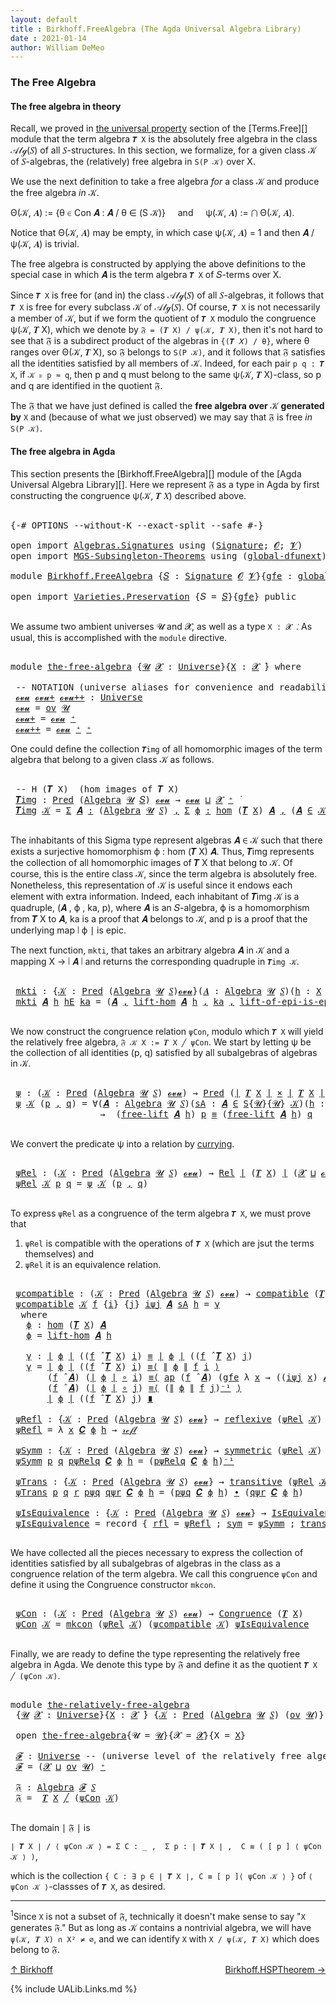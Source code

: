 ```yaml
---
layout: default
title : Birkhoff.FreeAlgebra (The Agda Universal Algebra Library)
date : 2021-01-14
author: William DeMeo
---
```


### <a id="the-free-algebra">The Free Algebra</a>

#### <a id="the-free-algebra-in-theory">The free algebra in theory</a>

Recall, we proved in [the universal property](Terms.Free.html#the-universal-property) section of the [Terms.Free][] module that the term algebra `𝑻 X` is the absolutely free algebra in the class 𝒜𝓁ℊ(𝑆) of all 𝑆-structures. In this section, we formalize, for a given class 𝒦 of 𝑆-algebras, the (relatively) free algebra in `S(P 𝒦)` over X.

We use the next definition to take a free algebra *for* a class 𝒦 and produce the free algebra *in* 𝒦.

Θ(𝒦, 𝑨) := {θ ∈ Con 𝑨 : 𝑨 / θ ∈ (S 𝒦)} &nbsp; &nbsp; and &nbsp; &nbsp; ψ(𝒦, 𝑨) := ⋂ Θ(𝒦, 𝑨).

Notice that Θ(𝒦, 𝑨) may be empty, in which case ψ(𝒦, 𝑨) = 1 and then 𝑨 / ψ(𝒦, 𝑨) is trivial.

The free algebra is constructed by applying the above definitions to the special case in which 𝑨 is the term algebra `𝑻 X` of 𝑆-terms over X.

Since `𝑻 X` is free for (and in) the class 𝒜𝓁ℊ(𝑆) of all 𝑆-algebras, it follows that `𝑻 X` is free for every subclass 𝒦 of 𝒜𝓁ℊ(𝑆). Of course, `𝑻 X` is not necessarily a member of 𝒦, but if we form the quotient of `𝑻 X` modulo the congruence ψ(𝒦, 𝑻 X), which we denote by `𝔉 = (𝑻 X) / ψ(𝒦, 𝑻 X)`, then it's not hard to see that 𝔉 is a subdirect product of the algebras in `{(𝑻 𝑋) / θ}`, where θ ranges over Θ(𝒦, 𝑻 X), so 𝔉 belongs to `S(P 𝒦)`, and it follows that 𝔉 satisfies all the identities satisfied by all members of 𝒦.  Indeed, for each pair `p q : 𝑻 X`, if `𝒦 ⊧ p ≈ q`, then p and q must belong to the same ψ(𝒦, 𝑻 X)-class, so p and q are identified in the quotient 𝔉.

The 𝔉 that we have just defined is called the **free algebra over** 𝒦 **generated by** `X` and (because of what we just observed) we may say that 𝔉 is free *in* `S(P 𝒦)`.


#### <a id="the-free-algebra-in-agda">The free algebra in Agda</a>

This section presents the [Birkhoff.FreeAlgebra][] module of the [Agda Universal Algebra Library][].  Here we represent 𝔉 as a type in Agda by first constructing the congruence ψ(𝒦, 𝑻 𝑋) described above.

<pre class="Agda">

<a id="2167" class="Symbol">{-#</a> <a id="2171" class="Keyword">OPTIONS</a> <a id="2179" class="Pragma">--without-K</a> <a id="2191" class="Pragma">--exact-split</a> <a id="2205" class="Pragma">--safe</a> <a id="2212" class="Symbol">#-}</a>

<a id="2217" class="Keyword">open</a> <a id="2222" class="Keyword">import</a> <a id="2229" href="Algebras.Signatures.html" class="Module">Algebras.Signatures</a> <a id="2249" class="Keyword">using</a> <a id="2255" class="Symbol">(</a><a id="2256" href="Algebras.Signatures.html#1299" class="Function">Signature</a><a id="2265" class="Symbol">;</a> <a id="2267" href="universes.html#613" class="Generalizable">𝓞</a><a id="2268" class="Symbol">;</a> <a id="2270" href="universes.html#617" class="Generalizable">𝓥</a><a id="2271" class="Symbol">)</a>
<a id="2273" class="Keyword">open</a> <a id="2278" class="Keyword">import</a> <a id="2285" href="MGS-Subsingleton-Theorems.html" class="Module">MGS-Subsingleton-Theorems</a> <a id="2311" class="Keyword">using</a> <a id="2317" class="Symbol">(</a><a id="2318" href="MGS-Subsingleton-Theorems.html#3468" class="Function">global-dfunext</a><a id="2332" class="Symbol">)</a>

<a id="2335" class="Keyword">module</a> <a id="2342" href="Birkhoff.FreeAlgebra.html" class="Module">Birkhoff.FreeAlgebra</a> <a id="2363" class="Symbol">{</a><a id="2364" href="Birkhoff.FreeAlgebra.html#2364" class="Bound">𝑆</a> <a id="2366" class="Symbol">:</a> <a id="2368" href="Algebras.Signatures.html#1299" class="Function">Signature</a> <a id="2378" href="universes.html#613" class="Generalizable">𝓞</a> <a id="2380" href="universes.html#617" class="Generalizable">𝓥</a><a id="2381" class="Symbol">}{</a><a id="2383" href="Birkhoff.FreeAlgebra.html#2383" class="Bound">gfe</a> <a id="2387" class="Symbol">:</a> <a id="2389" href="MGS-Subsingleton-Theorems.html#3468" class="Function">global-dfunext</a><a id="2403" class="Symbol">}</a> <a id="2405" class="Keyword">where</a>

<a id="2412" class="Keyword">open</a> <a id="2417" class="Keyword">import</a> <a id="2424" href="Varieties.Preservation.html" class="Module">Varieties.Preservation</a> <a id="2447" class="Symbol">{</a><a id="2448" class="Argument">𝑆</a> <a id="2450" class="Symbol">=</a> <a id="2452" href="Birkhoff.FreeAlgebra.html#2364" class="Bound">𝑆</a><a id="2453" class="Symbol">}{</a><a id="2455" href="Birkhoff.FreeAlgebra.html#2383" class="Bound">gfe</a><a id="2458" class="Symbol">}</a> <a id="2460" class="Keyword">public</a>

</pre>

We assume two ambient universes 𝓤 and 𝓧, as well as a type `X : 𝓧 ̇`. As usual, this is accomplished with the `module` directive.

<pre class="Agda">

<a id="2625" class="Keyword">module</a> <a id="the-free-algebra"></a><a id="2632" href="Birkhoff.FreeAlgebra.html#2632" class="Module">the-free-algebra</a> <a id="2649" class="Symbol">{</a><a id="2650" href="Birkhoff.FreeAlgebra.html#2650" class="Bound">𝓤</a> <a id="2652" href="Birkhoff.FreeAlgebra.html#2652" class="Bound">𝓧</a> <a id="2654" class="Symbol">:</a> <a id="2656" href="universes.html#551" class="Function">Universe</a><a id="2664" class="Symbol">}{</a><a id="2666" href="Birkhoff.FreeAlgebra.html#2666" class="Bound">X</a> <a id="2668" class="Symbol">:</a> <a id="2670" href="Birkhoff.FreeAlgebra.html#2652" class="Bound">𝓧</a> <a id="2672" href="universes.html#758" class="Function Operator">̇</a><a id="2673" class="Symbol">}</a> <a id="2675" class="Keyword">where</a>

 <a id="2683" class="Comment">-- NOTATION (universe aliases for convenience and readability).</a>
 <a id="the-free-algebra.𝓸𝓿𝓾"></a><a id="2748" href="Birkhoff.FreeAlgebra.html#2748" class="Function">𝓸𝓿𝓾</a> <a id="the-free-algebra.𝓸𝓿𝓾+"></a><a id="2752" href="Birkhoff.FreeAlgebra.html#2752" class="Function">𝓸𝓿𝓾+</a> <a id="the-free-algebra.𝓸𝓿𝓾++"></a><a id="2757" href="Birkhoff.FreeAlgebra.html#2757" class="Function">𝓸𝓿𝓾++</a> <a id="2763" class="Symbol">:</a> <a id="2765" href="universes.html#551" class="Function">Universe</a>
 <a id="2775" href="Birkhoff.FreeAlgebra.html#2748" class="Function">𝓸𝓿𝓾</a> <a id="2779" class="Symbol">=</a> <a id="2781" href="Algebras.Products.html#1999" class="Function">ov</a> <a id="2784" href="Birkhoff.FreeAlgebra.html#2650" class="Bound">𝓤</a>
 <a id="2787" href="Birkhoff.FreeAlgebra.html#2752" class="Function">𝓸𝓿𝓾+</a> <a id="2792" class="Symbol">=</a> <a id="2794" href="Birkhoff.FreeAlgebra.html#2748" class="Function">𝓸𝓿𝓾</a> <a id="2798" href="universes.html#527" class="Function Operator">⁺</a>
 <a id="2801" href="Birkhoff.FreeAlgebra.html#2757" class="Function">𝓸𝓿𝓾++</a> <a id="2807" class="Symbol">=</a> <a id="2809" href="Birkhoff.FreeAlgebra.html#2748" class="Function">𝓸𝓿𝓾</a> <a id="2813" href="universes.html#527" class="Function Operator">⁺</a> <a id="2815" href="universes.html#527" class="Function Operator">⁺</a>
</pre>

One could define the collection `𝑻img` of all homomorphic images of the term algebra that belong to a given class 𝒦 as follows.

<pre class="Agda">

 <a id="2973" class="Comment">-- H (𝑻 X)  (hom images of 𝑻 X)</a>
 <a id="the-free-algebra.𝑻img"></a><a id="3006" href="Birkhoff.FreeAlgebra.html#3006" class="Function">𝑻img</a> <a id="3011" class="Symbol">:</a> <a id="3013" href="Relations.Unary.html#1062" class="Function">Pred</a> <a id="3018" class="Symbol">(</a><a id="3019" href="Algebras.Algebras.html#694" class="Function">Algebra</a> <a id="3027" href="Birkhoff.FreeAlgebra.html#2650" class="Bound">𝓤</a> <a id="3029" href="Birkhoff.FreeAlgebra.html#2364" class="Bound">𝑆</a><a id="3030" class="Symbol">)</a> <a id="3032" href="Birkhoff.FreeAlgebra.html#2748" class="Function">𝓸𝓿𝓾</a> <a id="3036" class="Symbol">→</a> <a id="3038" href="Birkhoff.FreeAlgebra.html#2748" class="Function">𝓸𝓿𝓾</a> <a id="3042" href="Agda.Primitive.html#636" class="Function Operator">⊔</a> <a id="3044" href="Birkhoff.FreeAlgebra.html#2652" class="Bound">𝓧</a> <a id="3046" href="universes.html#527" class="Function Operator">⁺</a> <a id="3048" href="universes.html#758" class="Function Operator">̇</a>
 <a id="3051" href="Birkhoff.FreeAlgebra.html#3006" class="Function">𝑻img</a> <a id="3056" href="Birkhoff.FreeAlgebra.html#3056" class="Bound">𝒦</a> <a id="3058" class="Symbol">=</a> <a id="3060" href="MGS-MLTT.html#3074" class="Function">Σ</a> <a id="3062" href="Birkhoff.FreeAlgebra.html#3062" class="Bound">𝑨</a> <a id="3064" href="MGS-MLTT.html#3074" class="Function">꞉</a> <a id="3066" class="Symbol">(</a><a id="3067" href="Algebras.Algebras.html#694" class="Function">Algebra</a> <a id="3075" href="Birkhoff.FreeAlgebra.html#2650" class="Bound">𝓤</a> <a id="3077" href="Birkhoff.FreeAlgebra.html#2364" class="Bound">𝑆</a><a id="3078" class="Symbol">)</a> <a id="3080" href="MGS-MLTT.html#3074" class="Function">,</a> <a id="3082" href="MGS-MLTT.html#3074" class="Function">Σ</a> <a id="3084" href="Birkhoff.FreeAlgebra.html#3084" class="Bound">ϕ</a> <a id="3086" href="MGS-MLTT.html#3074" class="Function">꞉</a> <a id="3088" href="Homomorphisms.Basic.html#2268" class="Function">hom</a> <a id="3092" class="Symbol">(</a><a id="3093" href="Terms.Basic.html#3603" class="Function">𝑻</a> <a id="3095" href="Birkhoff.FreeAlgebra.html#2666" class="Bound">X</a><a id="3096" class="Symbol">)</a> <a id="3098" href="Birkhoff.FreeAlgebra.html#3062" class="Bound">𝑨</a> <a id="3100" href="MGS-MLTT.html#3074" class="Function">,</a> <a id="3102" class="Symbol">(</a><a id="3103" href="Birkhoff.FreeAlgebra.html#3062" class="Bound">𝑨</a> <a id="3105" href="Relations.Unary.html#2061" class="Function Operator">∈</a> <a id="3107" href="Birkhoff.FreeAlgebra.html#3056" class="Bound">𝒦</a><a id="3108" class="Symbol">)</a> <a id="3110" href="MGS-MLTT.html#3515" class="Function Operator">×</a> <a id="3112" href="Prelude.Inverses.html#2322" class="Function">Epic</a> <a id="3117" href="Prelude.Preliminaries.html#12634" class="Function Operator">∣</a> <a id="3119" href="Birkhoff.FreeAlgebra.html#3084" class="Bound">ϕ</a> <a id="3121" href="Prelude.Preliminaries.html#12634" class="Function Operator">∣</a>

</pre>

The inhabitants of this Sigma type represent algebras 𝑨 ∈ 𝒦 such that there exists a surjective homomorphism ϕ : hom (𝑻 X) 𝑨. Thus, 𝑻img represents the collection of all homomorphic images of 𝑻 X that belong to 𝒦.  Of course, this is the entire class 𝒦, since the term algebra is absolutely free. Nonetheless, this representation of 𝒦 is useful since it endows each element with extra information.  Indeed, each inhabitant of 𝑻img 𝒦 is a quadruple, (𝑨 , ϕ , ka, p), where 𝑨 is an 𝑆-algebra, ϕ is a homomorphism from 𝑻 X to 𝑨, ka is a proof that 𝑨 belongs to 𝒦, and p is a proof that the underlying map ∣ ϕ ∣ is epic.

The next function, `mkti`, that takes an arbitrary algebra 𝑨 in 𝒦 and a mapping X → ∣ 𝑨 ∣ and returns the corresponding quadruple in `𝑻img 𝒦`.

<pre class="Agda">

 <a id="the-free-algebra.mkti"></a><a id="3913" href="Birkhoff.FreeAlgebra.html#3913" class="Function">mkti</a> <a id="3918" class="Symbol">:</a> <a id="3920" class="Symbol">{</a><a id="3921" href="Birkhoff.FreeAlgebra.html#3921" class="Bound">𝒦</a> <a id="3923" class="Symbol">:</a> <a id="3925" href="Relations.Unary.html#1062" class="Function">Pred</a> <a id="3930" class="Symbol">(</a><a id="3931" href="Algebras.Algebras.html#694" class="Function">Algebra</a> <a id="3939" href="Birkhoff.FreeAlgebra.html#2650" class="Bound">𝓤</a> <a id="3941" href="Birkhoff.FreeAlgebra.html#2364" class="Bound">𝑆</a><a id="3942" class="Symbol">)</a><a id="3943" href="Birkhoff.FreeAlgebra.html#2748" class="Function">𝓸𝓿𝓾</a><a id="3946" class="Symbol">}(</a><a id="3948" href="Birkhoff.FreeAlgebra.html#3948" class="Bound">𝑨</a> <a id="3950" class="Symbol">:</a> <a id="3952" href="Algebras.Algebras.html#694" class="Function">Algebra</a> <a id="3960" href="Birkhoff.FreeAlgebra.html#2650" class="Bound">𝓤</a> <a id="3962" href="Birkhoff.FreeAlgebra.html#2364" class="Bound">𝑆</a><a id="3963" class="Symbol">)(</a><a id="3965" href="Birkhoff.FreeAlgebra.html#3965" class="Bound">h</a> <a id="3967" class="Symbol">:</a> <a id="3969" href="Birkhoff.FreeAlgebra.html#2666" class="Bound">X</a> <a id="3971" class="Symbol">→</a> <a id="3973" href="Prelude.Preliminaries.html#12634" class="Function Operator">∣</a> <a id="3975" href="Birkhoff.FreeAlgebra.html#3948" class="Bound">𝑨</a> <a id="3977" href="Prelude.Preliminaries.html#12634" class="Function Operator">∣</a><a id="3978" class="Symbol">)</a> <a id="3980" class="Symbol">→</a> <a id="3982" href="Prelude.Inverses.html#2322" class="Function">Epic</a> <a id="3987" href="Birkhoff.FreeAlgebra.html#3965" class="Bound">h</a> <a id="3989" class="Symbol">→</a> <a id="3991" href="Birkhoff.FreeAlgebra.html#3948" class="Bound">𝑨</a> <a id="3993" href="Relations.Unary.html#2061" class="Function Operator">∈</a> <a id="3995" href="Birkhoff.FreeAlgebra.html#3921" class="Bound">𝒦</a> <a id="3997" class="Symbol">→</a> <a id="3999" href="Birkhoff.FreeAlgebra.html#3006" class="Function">𝑻img</a> <a id="4004" href="Birkhoff.FreeAlgebra.html#3921" class="Bound">𝒦</a>
 <a id="4007" href="Birkhoff.FreeAlgebra.html#3913" class="Function">mkti</a> <a id="4012" href="Birkhoff.FreeAlgebra.html#4012" class="Bound">𝑨</a> <a id="4014" href="Birkhoff.FreeAlgebra.html#4014" class="Bound">h</a> <a id="4016" href="Birkhoff.FreeAlgebra.html#4016" class="Bound">hE</a> <a id="4019" href="Birkhoff.FreeAlgebra.html#4019" class="Bound">ka</a> <a id="4022" class="Symbol">=</a> <a id="4024" class="Symbol">(</a><a id="4025" href="Birkhoff.FreeAlgebra.html#4012" class="Bound">𝑨</a> <a id="4027" href="Prelude.Equality.html#493" class="InductiveConstructor Operator">,</a> <a id="4029" href="Terms.Basic.html#4495" class="Function">lift-hom</a> <a id="4038" href="Birkhoff.FreeAlgebra.html#4012" class="Bound">𝑨</a> <a id="4040" href="Birkhoff.FreeAlgebra.html#4014" class="Bound">h</a> <a id="4042" href="Prelude.Equality.html#493" class="InductiveConstructor Operator">,</a> <a id="4044" href="Birkhoff.FreeAlgebra.html#4019" class="Bound">ka</a> <a id="4047" href="Prelude.Equality.html#493" class="InductiveConstructor Operator">,</a> <a id="4049" href="Terms.Basic.html#5688" class="Function">lift-of-epi-is-epi</a> <a id="4068" href="Birkhoff.FreeAlgebra.html#4012" class="Bound">𝑨</a> <a id="4070" href="Birkhoff.FreeAlgebra.html#4014" class="Bound">h</a> <a id="4072" href="Birkhoff.FreeAlgebra.html#4016" class="Bound">hE</a><a id="4074" class="Symbol">)</a>

</pre>

We now construct the congruence relation `ψCon`, modulo which `𝑻 X` will yield the relatively free algebra, `𝔉 𝒦 X := 𝑻 X ╱ ψCon`. We start by letting ψ be the collection of all identities (p, q) satisfied by all subalgebras of algebras in 𝒦.

<pre class="Agda">

 <a id="the-free-algebra.ψ"></a><a id="4348" href="Birkhoff.FreeAlgebra.html#4348" class="Function">ψ</a> <a id="4350" class="Symbol">:</a> <a id="4352" class="Symbol">(</a><a id="4353" href="Birkhoff.FreeAlgebra.html#4353" class="Bound">𝒦</a> <a id="4355" class="Symbol">:</a> <a id="4357" href="Relations.Unary.html#1062" class="Function">Pred</a> <a id="4362" class="Symbol">(</a><a id="4363" href="Algebras.Algebras.html#694" class="Function">Algebra</a> <a id="4371" href="Birkhoff.FreeAlgebra.html#2650" class="Bound">𝓤</a> <a id="4373" href="Birkhoff.FreeAlgebra.html#2364" class="Bound">𝑆</a><a id="4374" class="Symbol">)</a> <a id="4376" href="Birkhoff.FreeAlgebra.html#2748" class="Function">𝓸𝓿𝓾</a><a id="4379" class="Symbol">)</a> <a id="4381" class="Symbol">→</a> <a id="4383" href="Relations.Unary.html#1062" class="Function">Pred</a> <a id="4388" class="Symbol">(</a><a id="4389" href="Prelude.Preliminaries.html#12634" class="Function Operator">∣</a> <a id="4391" href="Terms.Basic.html#3603" class="Function">𝑻</a> <a id="4393" href="Birkhoff.FreeAlgebra.html#2666" class="Bound">X</a> <a id="4395" href="Prelude.Preliminaries.html#12634" class="Function Operator">∣</a> <a id="4397" href="MGS-MLTT.html#3515" class="Function Operator">×</a> <a id="4399" href="Prelude.Preliminaries.html#12634" class="Function Operator">∣</a> <a id="4401" href="Terms.Basic.html#3603" class="Function">𝑻</a> <a id="4403" href="Birkhoff.FreeAlgebra.html#2666" class="Bound">X</a> <a id="4405" href="Prelude.Preliminaries.html#12634" class="Function Operator">∣</a><a id="4406" class="Symbol">)</a> <a id="4408" class="Symbol">(</a><a id="4409" href="Birkhoff.FreeAlgebra.html#2652" class="Bound">𝓧</a> <a id="4411" href="Agda.Primitive.html#636" class="Function Operator">⊔</a> <a id="4413" href="Birkhoff.FreeAlgebra.html#2748" class="Function">𝓸𝓿𝓾</a><a id="4416" class="Symbol">)</a>
 <a id="4419" href="Birkhoff.FreeAlgebra.html#4348" class="Function">ψ</a> <a id="4421" href="Birkhoff.FreeAlgebra.html#4421" class="Bound">𝒦</a> <a id="4423" class="Symbol">(</a><a id="4424" href="Birkhoff.FreeAlgebra.html#4424" class="Bound">p</a> <a id="4426" href="Prelude.Equality.html#493" class="InductiveConstructor Operator">,</a> <a id="4428" href="Birkhoff.FreeAlgebra.html#4428" class="Bound">q</a><a id="4429" class="Symbol">)</a> <a id="4431" class="Symbol">=</a> <a id="4433" class="Symbol">∀(</a><a id="4435" href="Birkhoff.FreeAlgebra.html#4435" class="Bound">𝑨</a> <a id="4437" class="Symbol">:</a> <a id="4439" href="Algebras.Algebras.html#694" class="Function">Algebra</a> <a id="4447" href="Birkhoff.FreeAlgebra.html#2650" class="Bound">𝓤</a> <a id="4449" href="Birkhoff.FreeAlgebra.html#2364" class="Bound">𝑆</a><a id="4450" class="Symbol">)(</a><a id="4452" href="Birkhoff.FreeAlgebra.html#4452" class="Bound">sA</a> <a id="4455" class="Symbol">:</a> <a id="4457" href="Birkhoff.FreeAlgebra.html#4435" class="Bound">𝑨</a> <a id="4459" href="Relations.Unary.html#2061" class="Function Operator">∈</a> <a id="4461" href="Varieties.Varieties.html#2944" class="Datatype">S</a><a id="4462" class="Symbol">{</a><a id="4463" href="Birkhoff.FreeAlgebra.html#2650" class="Bound">𝓤</a><a id="4464" class="Symbol">}{</a><a id="4466" href="Birkhoff.FreeAlgebra.html#2650" class="Bound">𝓤</a><a id="4467" class="Symbol">}</a> <a id="4469" href="Birkhoff.FreeAlgebra.html#4421" class="Bound">𝒦</a><a id="4470" class="Symbol">)(</a><a id="4472" href="Birkhoff.FreeAlgebra.html#4472" class="Bound">h</a> <a id="4474" class="Symbol">:</a> <a id="4476" href="Birkhoff.FreeAlgebra.html#2666" class="Bound">X</a> <a id="4478" class="Symbol">→</a> <a id="4480" href="Prelude.Preliminaries.html#12634" class="Function Operator">∣</a> <a id="4482" href="Birkhoff.FreeAlgebra.html#4435" class="Bound">𝑨</a> <a id="4484" href="Prelude.Preliminaries.html#12634" class="Function Operator">∣</a> <a id="4486" class="Symbol">)</a>
                 <a id="4505" class="Symbol">→</a>  <a id="4508" class="Symbol">(</a><a id="4509" href="Terms.Basic.html#4221" class="Function">free-lift</a> <a id="4519" href="Birkhoff.FreeAlgebra.html#4435" class="Bound">𝑨</a> <a id="4521" href="Birkhoff.FreeAlgebra.html#4472" class="Bound">h</a><a id="4522" class="Symbol">)</a> <a id="4524" href="Birkhoff.FreeAlgebra.html#4424" class="Bound">p</a> <a id="4526" href="Prelude.Inverses.html#560" class="Datatype Operator">≡</a> <a id="4528" class="Symbol">(</a><a id="4529" href="Terms.Basic.html#4221" class="Function">free-lift</a> <a id="4539" href="Birkhoff.FreeAlgebra.html#4435" class="Bound">𝑨</a> <a id="4541" href="Birkhoff.FreeAlgebra.html#4472" class="Bound">h</a><a id="4542" class="Symbol">)</a> <a id="4544" href="Birkhoff.FreeAlgebra.html#4428" class="Bound">q</a>

</pre>

We convert the predicate ψ into a relation by [currying](https://en.wikipedia.org/wiki/Currying).

<pre class="Agda">

 <a id="the-free-algebra.ψRel"></a><a id="4673" href="Birkhoff.FreeAlgebra.html#4673" class="Function">ψRel</a> <a id="4678" class="Symbol">:</a> <a id="4680" class="Symbol">(</a><a id="4681" href="Birkhoff.FreeAlgebra.html#4681" class="Bound">𝒦</a> <a id="4683" class="Symbol">:</a> <a id="4685" href="Relations.Unary.html#1062" class="Function">Pred</a> <a id="4690" class="Symbol">(</a><a id="4691" href="Algebras.Algebras.html#694" class="Function">Algebra</a> <a id="4699" href="Birkhoff.FreeAlgebra.html#2650" class="Bound">𝓤</a> <a id="4701" href="Birkhoff.FreeAlgebra.html#2364" class="Bound">𝑆</a><a id="4702" class="Symbol">)</a> <a id="4704" href="Birkhoff.FreeAlgebra.html#2748" class="Function">𝓸𝓿𝓾</a><a id="4707" class="Symbol">)</a> <a id="4709" class="Symbol">→</a> <a id="4711" href="Relations.Binary.html#1464" class="Function">Rel</a> <a id="4715" href="Prelude.Preliminaries.html#12634" class="Function Operator">∣</a> <a id="4717" class="Symbol">(</a><a id="4718" href="Terms.Basic.html#3603" class="Function">𝑻</a> <a id="4720" href="Birkhoff.FreeAlgebra.html#2666" class="Bound">X</a><a id="4721" class="Symbol">)</a> <a id="4723" href="Prelude.Preliminaries.html#12634" class="Function Operator">∣</a> <a id="4725" class="Symbol">(</a><a id="4726" href="Birkhoff.FreeAlgebra.html#2652" class="Bound">𝓧</a> <a id="4728" href="Agda.Primitive.html#636" class="Function Operator">⊔</a> <a id="4730" href="Birkhoff.FreeAlgebra.html#2748" class="Function">𝓸𝓿𝓾</a><a id="4733" class="Symbol">)</a>
 <a id="4736" href="Birkhoff.FreeAlgebra.html#4673" class="Function">ψRel</a> <a id="4741" href="Birkhoff.FreeAlgebra.html#4741" class="Bound">𝒦</a> <a id="4743" href="Birkhoff.FreeAlgebra.html#4743" class="Bound">p</a> <a id="4745" href="Birkhoff.FreeAlgebra.html#4745" class="Bound">q</a> <a id="4747" class="Symbol">=</a> <a id="4749" href="Birkhoff.FreeAlgebra.html#4348" class="Function">ψ</a> <a id="4751" href="Birkhoff.FreeAlgebra.html#4741" class="Bound">𝒦</a> <a id="4753" class="Symbol">(</a><a id="4754" href="Birkhoff.FreeAlgebra.html#4743" class="Bound">p</a> <a id="4756" href="Prelude.Equality.html#493" class="InductiveConstructor Operator">,</a> <a id="4758" href="Birkhoff.FreeAlgebra.html#4745" class="Bound">q</a><a id="4759" class="Symbol">)</a>

</pre>

To express `ψRel` as a congruence of the term algebra `𝑻 X`, we must prove that

1. `ψRel` is compatible with the operations of `𝑻 X` (which are jsut the terms themselves) and
2. `ψRel` it is an equivalence relation.

<pre class="Agda">

 <a id="the-free-algebra.ψcompatible"></a><a id="5007" href="Birkhoff.FreeAlgebra.html#5007" class="Function">ψcompatible</a> <a id="5019" class="Symbol">:</a> <a id="5021" class="Symbol">(</a><a id="5022" href="Birkhoff.FreeAlgebra.html#5022" class="Bound">𝒦</a> <a id="5024" class="Symbol">:</a> <a id="5026" href="Relations.Unary.html#1062" class="Function">Pred</a> <a id="5031" class="Symbol">(</a><a id="5032" href="Algebras.Algebras.html#694" class="Function">Algebra</a> <a id="5040" href="Birkhoff.FreeAlgebra.html#2650" class="Bound">𝓤</a> <a id="5042" href="Birkhoff.FreeAlgebra.html#2364" class="Bound">𝑆</a><a id="5043" class="Symbol">)</a> <a id="5045" href="Birkhoff.FreeAlgebra.html#2748" class="Function">𝓸𝓿𝓾</a><a id="5048" class="Symbol">)</a> <a id="5050" class="Symbol">→</a> <a id="5052" href="Algebras.Algebras.html#5347" class="Function">compatible</a> <a id="5063" class="Symbol">(</a><a id="5064" href="Terms.Basic.html#3603" class="Function">𝑻</a> <a id="5066" href="Birkhoff.FreeAlgebra.html#2666" class="Bound">X</a><a id="5067" class="Symbol">)(</a><a id="5069" href="Birkhoff.FreeAlgebra.html#4673" class="Function">ψRel</a> <a id="5074" href="Birkhoff.FreeAlgebra.html#5022" class="Bound">𝒦</a><a id="5075" class="Symbol">)</a>
 <a id="5078" href="Birkhoff.FreeAlgebra.html#5007" class="Function">ψcompatible</a> <a id="5090" href="Birkhoff.FreeAlgebra.html#5090" class="Bound">𝒦</a> <a id="5092" href="Birkhoff.FreeAlgebra.html#5092" class="Bound">f</a> <a id="5094" class="Symbol">{</a><a id="5095" href="Birkhoff.FreeAlgebra.html#5095" class="Bound">i</a><a id="5096" class="Symbol">}</a> <a id="5098" class="Symbol">{</a><a id="5099" href="Birkhoff.FreeAlgebra.html#5099" class="Bound">j</a><a id="5100" class="Symbol">}</a> <a id="5102" href="Birkhoff.FreeAlgebra.html#5102" class="Bound">iψj</a> <a id="5106" href="Birkhoff.FreeAlgebra.html#5106" class="Bound">𝑨</a> <a id="5108" href="Birkhoff.FreeAlgebra.html#5108" class="Bound">sA</a> <a id="5111" href="Birkhoff.FreeAlgebra.html#5111" class="Bound">h</a> <a id="5113" class="Symbol">=</a> <a id="5115" href="Birkhoff.FreeAlgebra.html#5168" class="Function">γ</a>
  <a id="5119" class="Keyword">where</a>
   <a id="5128" href="Birkhoff.FreeAlgebra.html#5128" class="Function">ϕ</a> <a id="5130" class="Symbol">:</a> <a id="5132" href="Homomorphisms.Basic.html#2268" class="Function">hom</a> <a id="5136" class="Symbol">(</a><a id="5137" href="Terms.Basic.html#3603" class="Function">𝑻</a> <a id="5139" href="Birkhoff.FreeAlgebra.html#2666" class="Bound">X</a><a id="5140" class="Symbol">)</a> <a id="5142" href="Birkhoff.FreeAlgebra.html#5106" class="Bound">𝑨</a>
   <a id="5147" href="Birkhoff.FreeAlgebra.html#5128" class="Function">ϕ</a> <a id="5149" class="Symbol">=</a> <a id="5151" href="Terms.Basic.html#4495" class="Function">lift-hom</a> <a id="5160" href="Birkhoff.FreeAlgebra.html#5106" class="Bound">𝑨</a> <a id="5162" href="Birkhoff.FreeAlgebra.html#5111" class="Bound">h</a>

   <a id="5168" href="Birkhoff.FreeAlgebra.html#5168" class="Function">γ</a> <a id="5170" class="Symbol">:</a> <a id="5172" href="Prelude.Preliminaries.html#12634" class="Function Operator">∣</a> <a id="5174" href="Birkhoff.FreeAlgebra.html#5128" class="Function">ϕ</a> <a id="5176" href="Prelude.Preliminaries.html#12634" class="Function Operator">∣</a> <a id="5178" class="Symbol">((</a><a id="5180" href="Birkhoff.FreeAlgebra.html#5092" class="Bound">f</a> <a id="5182" href="Algebras.Algebras.html#2844" class="Function Operator">̂</a> <a id="5184" href="Terms.Basic.html#3603" class="Function">𝑻</a> <a id="5186" href="Birkhoff.FreeAlgebra.html#2666" class="Bound">X</a><a id="5187" class="Symbol">)</a> <a id="5189" href="Birkhoff.FreeAlgebra.html#5095" class="Bound">i</a><a id="5190" class="Symbol">)</a> <a id="5192" href="Prelude.Inverses.html#560" class="Datatype Operator">≡</a> <a id="5194" href="Prelude.Preliminaries.html#12634" class="Function Operator">∣</a> <a id="5196" href="Birkhoff.FreeAlgebra.html#5128" class="Function">ϕ</a> <a id="5198" href="Prelude.Preliminaries.html#12634" class="Function Operator">∣</a> <a id="5200" class="Symbol">((</a><a id="5202" href="Birkhoff.FreeAlgebra.html#5092" class="Bound">f</a> <a id="5204" href="Algebras.Algebras.html#2844" class="Function Operator">̂</a> <a id="5206" href="Terms.Basic.html#3603" class="Function">𝑻</a> <a id="5208" href="Birkhoff.FreeAlgebra.html#2666" class="Bound">X</a><a id="5209" class="Symbol">)</a> <a id="5211" href="Birkhoff.FreeAlgebra.html#5099" class="Bound">j</a><a id="5212" class="Symbol">)</a>
   <a id="5217" href="Birkhoff.FreeAlgebra.html#5168" class="Function">γ</a> <a id="5219" class="Symbol">=</a> <a id="5221" href="Prelude.Preliminaries.html#12634" class="Function Operator">∣</a> <a id="5223" href="Birkhoff.FreeAlgebra.html#5128" class="Function">ϕ</a> <a id="5225" href="Prelude.Preliminaries.html#12634" class="Function Operator">∣</a> <a id="5227" class="Symbol">((</a><a id="5229" href="Birkhoff.FreeAlgebra.html#5092" class="Bound">f</a> <a id="5231" href="Algebras.Algebras.html#2844" class="Function Operator">̂</a> <a id="5233" href="Terms.Basic.html#3603" class="Function">𝑻</a> <a id="5235" href="Birkhoff.FreeAlgebra.html#2666" class="Bound">X</a><a id="5236" class="Symbol">)</a> <a id="5238" href="Birkhoff.FreeAlgebra.html#5095" class="Bound">i</a><a id="5239" class="Symbol">)</a> <a id="5241" href="MGS-MLTT.html#5997" class="Function Operator">≡⟨</a> <a id="5244" href="Prelude.Preliminaries.html#12712" class="Function Operator">∥</a> <a id="5246" href="Birkhoff.FreeAlgebra.html#5128" class="Function">ϕ</a> <a id="5248" href="Prelude.Preliminaries.html#12712" class="Function Operator">∥</a> <a id="5250" href="Birkhoff.FreeAlgebra.html#5092" class="Bound">f</a> <a id="5252" href="Birkhoff.FreeAlgebra.html#5095" class="Bound">i</a> <a id="5254" href="MGS-MLTT.html#5997" class="Function Operator">⟩</a>
       <a id="5263" class="Symbol">(</a><a id="5264" href="Birkhoff.FreeAlgebra.html#5092" class="Bound">f</a> <a id="5266" href="Algebras.Algebras.html#2844" class="Function Operator">̂</a> <a id="5268" href="Birkhoff.FreeAlgebra.html#5106" class="Bound">𝑨</a><a id="5269" class="Symbol">)</a> <a id="5271" class="Symbol">(</a><a id="5272" href="Prelude.Preliminaries.html#12634" class="Function Operator">∣</a> <a id="5274" href="Birkhoff.FreeAlgebra.html#5128" class="Function">ϕ</a> <a id="5276" href="Prelude.Preliminaries.html#12634" class="Function Operator">∣</a> <a id="5278" href="MGS-MLTT.html#3813" class="Function Operator">∘</a> <a id="5280" href="Birkhoff.FreeAlgebra.html#5095" class="Bound">i</a><a id="5281" class="Symbol">)</a> <a id="5283" href="MGS-MLTT.html#5997" class="Function Operator">≡⟨</a> <a id="5286" href="MGS-MLTT.html#6613" class="Function">ap</a> <a id="5289" class="Symbol">(</a><a id="5290" href="Birkhoff.FreeAlgebra.html#5092" class="Bound">f</a> <a id="5292" href="Algebras.Algebras.html#2844" class="Function Operator">̂</a> <a id="5294" href="Birkhoff.FreeAlgebra.html#5106" class="Bound">𝑨</a><a id="5295" class="Symbol">)</a> <a id="5297" class="Symbol">(</a><a id="5298" href="Birkhoff.FreeAlgebra.html#2383" class="Bound">gfe</a> <a id="5302" class="Symbol">λ</a> <a id="5304" href="Birkhoff.FreeAlgebra.html#5304" class="Bound">x</a> <a id="5306" class="Symbol">→</a> <a id="5308" class="Symbol">((</a><a id="5310" href="Birkhoff.FreeAlgebra.html#5102" class="Bound">iψj</a> <a id="5314" href="Birkhoff.FreeAlgebra.html#5304" class="Bound">x</a><a id="5315" class="Symbol">)</a> <a id="5317" href="Birkhoff.FreeAlgebra.html#5106" class="Bound">𝑨</a> <a id="5319" href="Birkhoff.FreeAlgebra.html#5108" class="Bound">sA</a> <a id="5322" href="Birkhoff.FreeAlgebra.html#5111" class="Bound">h</a><a id="5323" class="Symbol">))</a> <a id="5326" href="MGS-MLTT.html#5997" class="Function Operator">⟩</a>
       <a id="5335" class="Symbol">(</a><a id="5336" href="Birkhoff.FreeAlgebra.html#5092" class="Bound">f</a> <a id="5338" href="Algebras.Algebras.html#2844" class="Function Operator">̂</a> <a id="5340" href="Birkhoff.FreeAlgebra.html#5106" class="Bound">𝑨</a><a id="5341" class="Symbol">)</a> <a id="5343" class="Symbol">(</a><a id="5344" href="Prelude.Preliminaries.html#12634" class="Function Operator">∣</a> <a id="5346" href="Birkhoff.FreeAlgebra.html#5128" class="Function">ϕ</a> <a id="5348" href="Prelude.Preliminaries.html#12634" class="Function Operator">∣</a> <a id="5350" href="MGS-MLTT.html#3813" class="Function Operator">∘</a> <a id="5352" href="Birkhoff.FreeAlgebra.html#5099" class="Bound">j</a><a id="5353" class="Symbol">)</a> <a id="5355" href="MGS-MLTT.html#5997" class="Function Operator">≡⟨</a> <a id="5358" class="Symbol">(</a><a id="5359" href="Prelude.Preliminaries.html#12712" class="Function Operator">∥</a> <a id="5361" href="Birkhoff.FreeAlgebra.html#5128" class="Function">ϕ</a> <a id="5363" href="Prelude.Preliminaries.html#12712" class="Function Operator">∥</a> <a id="5365" href="Birkhoff.FreeAlgebra.html#5092" class="Bound">f</a> <a id="5367" href="Birkhoff.FreeAlgebra.html#5099" class="Bound">j</a><a id="5368" class="Symbol">)</a><a id="5369" href="MGS-MLTT.html#6125" class="Function Operator">⁻¹</a> <a id="5372" href="MGS-MLTT.html#5997" class="Function Operator">⟩</a>
       <a id="5381" href="Prelude.Preliminaries.html#12634" class="Function Operator">∣</a> <a id="5383" href="Birkhoff.FreeAlgebra.html#5128" class="Function">ϕ</a> <a id="5385" href="Prelude.Preliminaries.html#12634" class="Function Operator">∣</a> <a id="5387" class="Symbol">((</a><a id="5389" href="Birkhoff.FreeAlgebra.html#5092" class="Bound">f</a> <a id="5391" href="Algebras.Algebras.html#2844" class="Function Operator">̂</a> <a id="5393" href="Terms.Basic.html#3603" class="Function">𝑻</a> <a id="5395" href="Birkhoff.FreeAlgebra.html#2666" class="Bound">X</a><a id="5396" class="Symbol">)</a> <a id="5398" href="Birkhoff.FreeAlgebra.html#5099" class="Bound">j</a><a id="5399" class="Symbol">)</a> <a id="5401" href="MGS-MLTT.html#6079" class="Function Operator">∎</a>

 <a id="the-free-algebra.ψRefl"></a><a id="5405" href="Birkhoff.FreeAlgebra.html#5405" class="Function">ψRefl</a> <a id="5411" class="Symbol">:</a> <a id="5413" class="Symbol">{</a><a id="5414" href="Birkhoff.FreeAlgebra.html#5414" class="Bound">𝒦</a> <a id="5416" class="Symbol">:</a> <a id="5418" href="Relations.Unary.html#1062" class="Function">Pred</a> <a id="5423" class="Symbol">(</a><a id="5424" href="Algebras.Algebras.html#694" class="Function">Algebra</a> <a id="5432" href="Birkhoff.FreeAlgebra.html#2650" class="Bound">𝓤</a> <a id="5434" href="Birkhoff.FreeAlgebra.html#2364" class="Bound">𝑆</a><a id="5435" class="Symbol">)</a> <a id="5437" href="Birkhoff.FreeAlgebra.html#2748" class="Function">𝓸𝓿𝓾</a><a id="5440" class="Symbol">}</a> <a id="5442" class="Symbol">→</a> <a id="5444" href="Relations.Quotients.html#983" class="Function">reflexive</a> <a id="5454" class="Symbol">(</a><a id="5455" href="Birkhoff.FreeAlgebra.html#4673" class="Function">ψRel</a> <a id="5460" href="Birkhoff.FreeAlgebra.html#5414" class="Bound">𝒦</a><a id="5461" class="Symbol">)</a>
 <a id="5464" href="Birkhoff.FreeAlgebra.html#5405" class="Function">ψRefl</a> <a id="5470" class="Symbol">=</a> <a id="5472" class="Symbol">λ</a> <a id="5474" href="Birkhoff.FreeAlgebra.html#5474" class="Bound">x</a> <a id="5476" href="Birkhoff.FreeAlgebra.html#5476" class="Bound">𝑪</a> <a id="5478" href="Birkhoff.FreeAlgebra.html#5478" class="Bound">ϕ</a> <a id="5480" href="Birkhoff.FreeAlgebra.html#5480" class="Bound">h</a> <a id="5482" class="Symbol">→</a> <a id="5484" href="Prelude.Inverses.html#574" class="InductiveConstructor">𝓇ℯ𝒻𝓁</a>

 <a id="the-free-algebra.ψSymm"></a><a id="5491" href="Birkhoff.FreeAlgebra.html#5491" class="Function">ψSymm</a> <a id="5497" class="Symbol">:</a> <a id="5499" class="Symbol">{</a><a id="5500" href="Birkhoff.FreeAlgebra.html#5500" class="Bound">𝒦</a> <a id="5502" class="Symbol">:</a> <a id="5504" href="Relations.Unary.html#1062" class="Function">Pred</a> <a id="5509" class="Symbol">(</a><a id="5510" href="Algebras.Algebras.html#694" class="Function">Algebra</a> <a id="5518" href="Birkhoff.FreeAlgebra.html#2650" class="Bound">𝓤</a> <a id="5520" href="Birkhoff.FreeAlgebra.html#2364" class="Bound">𝑆</a><a id="5521" class="Symbol">)</a> <a id="5523" href="Birkhoff.FreeAlgebra.html#2748" class="Function">𝓸𝓿𝓾</a><a id="5526" class="Symbol">}</a> <a id="5528" class="Symbol">→</a> <a id="5530" href="Relations.Quotients.html#1071" class="Function">symmetric</a> <a id="5540" class="Symbol">(</a><a id="5541" href="Birkhoff.FreeAlgebra.html#4673" class="Function">ψRel</a> <a id="5546" href="Birkhoff.FreeAlgebra.html#5500" class="Bound">𝒦</a><a id="5547" class="Symbol">)</a>
 <a id="5550" href="Birkhoff.FreeAlgebra.html#5491" class="Function">ψSymm</a> <a id="5556" href="Birkhoff.FreeAlgebra.html#5556" class="Bound">p</a> <a id="5558" href="Birkhoff.FreeAlgebra.html#5558" class="Bound">q</a> <a id="5560" href="Birkhoff.FreeAlgebra.html#5560" class="Bound">pψRelq</a> <a id="5567" href="Birkhoff.FreeAlgebra.html#5567" class="Bound">𝑪</a> <a id="5569" href="Birkhoff.FreeAlgebra.html#5569" class="Bound">ϕ</a> <a id="5571" href="Birkhoff.FreeAlgebra.html#5571" class="Bound">h</a> <a id="5573" class="Symbol">=</a> <a id="5575" class="Symbol">(</a><a id="5576" href="Birkhoff.FreeAlgebra.html#5560" class="Bound">pψRelq</a> <a id="5583" href="Birkhoff.FreeAlgebra.html#5567" class="Bound">𝑪</a> <a id="5585" href="Birkhoff.FreeAlgebra.html#5569" class="Bound">ϕ</a> <a id="5587" href="Birkhoff.FreeAlgebra.html#5571" class="Bound">h</a><a id="5588" class="Symbol">)</a><a id="5589" href="MGS-MLTT.html#6125" class="Function Operator">⁻¹</a>

 <a id="the-free-algebra.ψTrans"></a><a id="5594" href="Birkhoff.FreeAlgebra.html#5594" class="Function">ψTrans</a> <a id="5601" class="Symbol">:</a> <a id="5603" class="Symbol">{</a><a id="5604" href="Birkhoff.FreeAlgebra.html#5604" class="Bound">𝒦</a> <a id="5606" class="Symbol">:</a> <a id="5608" href="Relations.Unary.html#1062" class="Function">Pred</a> <a id="5613" class="Symbol">(</a><a id="5614" href="Algebras.Algebras.html#694" class="Function">Algebra</a> <a id="5622" href="Birkhoff.FreeAlgebra.html#2650" class="Bound">𝓤</a> <a id="5624" href="Birkhoff.FreeAlgebra.html#2364" class="Bound">𝑆</a><a id="5625" class="Symbol">)</a> <a id="5627" href="Birkhoff.FreeAlgebra.html#2748" class="Function">𝓸𝓿𝓾</a><a id="5630" class="Symbol">}</a> <a id="5632" class="Symbol">→</a> <a id="5634" href="Relations.Quotients.html#1283" class="Function">transitive</a> <a id="5645" class="Symbol">(</a><a id="5646" href="Birkhoff.FreeAlgebra.html#4673" class="Function">ψRel</a> <a id="5651" href="Birkhoff.FreeAlgebra.html#5604" class="Bound">𝒦</a><a id="5652" class="Symbol">)</a>
 <a id="5655" href="Birkhoff.FreeAlgebra.html#5594" class="Function">ψTrans</a> <a id="5662" href="Birkhoff.FreeAlgebra.html#5662" class="Bound">p</a> <a id="5664" href="Birkhoff.FreeAlgebra.html#5664" class="Bound">q</a> <a id="5666" href="Birkhoff.FreeAlgebra.html#5666" class="Bound">r</a> <a id="5668" href="Birkhoff.FreeAlgebra.html#5668" class="Bound">pψq</a> <a id="5672" href="Birkhoff.FreeAlgebra.html#5672" class="Bound">qψr</a> <a id="5676" href="Birkhoff.FreeAlgebra.html#5676" class="Bound">𝑪</a> <a id="5678" href="Birkhoff.FreeAlgebra.html#5678" class="Bound">ϕ</a> <a id="5680" href="Birkhoff.FreeAlgebra.html#5680" class="Bound">h</a> <a id="5682" class="Symbol">=</a> <a id="5684" class="Symbol">(</a><a id="5685" href="Birkhoff.FreeAlgebra.html#5668" class="Bound">pψq</a> <a id="5689" href="Birkhoff.FreeAlgebra.html#5676" class="Bound">𝑪</a> <a id="5691" href="Birkhoff.FreeAlgebra.html#5678" class="Bound">ϕ</a> <a id="5693" href="Birkhoff.FreeAlgebra.html#5680" class="Bound">h</a><a id="5694" class="Symbol">)</a> <a id="5696" href="MGS-MLTT.html#5910" class="Function Operator">∙</a> <a id="5698" class="Symbol">(</a><a id="5699" href="Birkhoff.FreeAlgebra.html#5672" class="Bound">qψr</a> <a id="5703" href="Birkhoff.FreeAlgebra.html#5676" class="Bound">𝑪</a> <a id="5705" href="Birkhoff.FreeAlgebra.html#5678" class="Bound">ϕ</a> <a id="5707" href="Birkhoff.FreeAlgebra.html#5680" class="Bound">h</a><a id="5708" class="Symbol">)</a>

 <a id="the-free-algebra.ψIsEquivalence"></a><a id="5712" href="Birkhoff.FreeAlgebra.html#5712" class="Function">ψIsEquivalence</a> <a id="5727" class="Symbol">:</a> <a id="5729" class="Symbol">{</a><a id="5730" href="Birkhoff.FreeAlgebra.html#5730" class="Bound">𝒦</a> <a id="5732" class="Symbol">:</a> <a id="5734" href="Relations.Unary.html#1062" class="Function">Pred</a> <a id="5739" class="Symbol">(</a><a id="5740" href="Algebras.Algebras.html#694" class="Function">Algebra</a> <a id="5748" href="Birkhoff.FreeAlgebra.html#2650" class="Bound">𝓤</a> <a id="5750" href="Birkhoff.FreeAlgebra.html#2364" class="Bound">𝑆</a><a id="5751" class="Symbol">)</a> <a id="5753" href="Birkhoff.FreeAlgebra.html#2748" class="Function">𝓸𝓿𝓾</a><a id="5756" class="Symbol">}</a> <a id="5758" class="Symbol">→</a> <a id="5760" href="Relations.Quotients.html#1978" class="Record">IsEquivalence</a> <a id="5774" class="Symbol">(</a><a id="5775" href="Birkhoff.FreeAlgebra.html#4673" class="Function">ψRel</a> <a id="5780" href="Birkhoff.FreeAlgebra.html#5730" class="Bound">𝒦</a><a id="5781" class="Symbol">)</a>
 <a id="5784" href="Birkhoff.FreeAlgebra.html#5712" class="Function">ψIsEquivalence</a> <a id="5799" class="Symbol">=</a> <a id="5801" class="Keyword">record</a> <a id="5808" class="Symbol">{</a> <a id="5810" href="Relations.Quotients.html#2046" class="Field">rfl</a> <a id="5814" class="Symbol">=</a> <a id="5816" href="Birkhoff.FreeAlgebra.html#5405" class="Function">ψRefl</a> <a id="5822" class="Symbol">;</a> <a id="5824" href="Relations.Quotients.html#2071" class="Field">sym</a> <a id="5828" class="Symbol">=</a> <a id="5830" href="Birkhoff.FreeAlgebra.html#5491" class="Function">ψSymm</a> <a id="5836" class="Symbol">;</a> <a id="5838" href="Relations.Quotients.html#2096" class="Field">trans</a> <a id="5844" class="Symbol">=</a> <a id="5846" href="Birkhoff.FreeAlgebra.html#5594" class="Function">ψTrans</a> <a id="5853" class="Symbol">}</a>

</pre>

We have collected all the pieces necessary to express the collection of identities satisfied by all subalgebras of algebras in the class as a congruence relation of the term algebra. We call this congruence `ψCon` and define it using the Congruence constructor `mkcon`.

<pre class="Agda">

 <a id="the-free-algebra.ψCon"></a><a id="6154" href="Birkhoff.FreeAlgebra.html#6154" class="Function">ψCon</a> <a id="6159" class="Symbol">:</a> <a id="6161" class="Symbol">(</a><a id="6162" href="Birkhoff.FreeAlgebra.html#6162" class="Bound">𝒦</a> <a id="6164" class="Symbol">:</a> <a id="6166" href="Relations.Unary.html#1062" class="Function">Pred</a> <a id="6171" class="Symbol">(</a><a id="6172" href="Algebras.Algebras.html#694" class="Function">Algebra</a> <a id="6180" href="Birkhoff.FreeAlgebra.html#2650" class="Bound">𝓤</a> <a id="6182" href="Birkhoff.FreeAlgebra.html#2364" class="Bound">𝑆</a><a id="6183" class="Symbol">)</a> <a id="6185" href="Birkhoff.FreeAlgebra.html#2748" class="Function">𝓸𝓿𝓾</a><a id="6188" class="Symbol">)</a> <a id="6190" class="Symbol">→</a> <a id="6192" href="Algebras.Congruences.html#1106" class="Record">Congruence</a> <a id="6203" class="Symbol">(</a><a id="6204" href="Terms.Basic.html#3603" class="Function">𝑻</a> <a id="6206" href="Birkhoff.FreeAlgebra.html#2666" class="Bound">X</a><a id="6207" class="Symbol">)</a>
 <a id="6210" href="Birkhoff.FreeAlgebra.html#6154" class="Function">ψCon</a> <a id="6215" href="Birkhoff.FreeAlgebra.html#6215" class="Bound">𝒦</a> <a id="6217" class="Symbol">=</a> <a id="6219" href="Algebras.Congruences.html#1185" class="InductiveConstructor">mkcon</a> <a id="6225" class="Symbol">(</a><a id="6226" href="Birkhoff.FreeAlgebra.html#4673" class="Function">ψRel</a> <a id="6231" href="Birkhoff.FreeAlgebra.html#6215" class="Bound">𝒦</a><a id="6232" class="Symbol">)</a> <a id="6234" class="Symbol">(</a><a id="6235" href="Birkhoff.FreeAlgebra.html#5007" class="Function">ψcompatible</a> <a id="6247" href="Birkhoff.FreeAlgebra.html#6215" class="Bound">𝒦</a><a id="6248" class="Symbol">)</a> <a id="6250" href="Birkhoff.FreeAlgebra.html#5712" class="Function">ψIsEquivalence</a>

</pre>


Finally, we are ready to define the type representing the relatively free algebra in Agda.  We denote this type by 𝔉 and define it as the quotient `𝑻 X ╱ (ψCon 𝒦)`.

<pre class="Agda">

<a id="6459" class="Keyword">module</a> <a id="the-relatively-free-algebra"></a><a id="6466" href="Birkhoff.FreeAlgebra.html#6466" class="Module">the-relatively-free-algebra</a>
 <a id="6495" class="Symbol">{</a><a id="6496" href="Birkhoff.FreeAlgebra.html#6496" class="Bound">𝓤</a> <a id="6498" href="Birkhoff.FreeAlgebra.html#6498" class="Bound">𝓧</a> <a id="6500" class="Symbol">:</a> <a id="6502" href="universes.html#551" class="Function">Universe</a><a id="6510" class="Symbol">}{</a><a id="6512" href="Birkhoff.FreeAlgebra.html#6512" class="Bound">X</a> <a id="6514" class="Symbol">:</a> <a id="6516" href="Birkhoff.FreeAlgebra.html#6498" class="Bound">𝓧</a> <a id="6518" href="universes.html#758" class="Function Operator">̇</a><a id="6519" class="Symbol">}</a> <a id="6521" class="Symbol">{</a><a id="6522" href="Birkhoff.FreeAlgebra.html#6522" class="Bound">𝒦</a> <a id="6524" class="Symbol">:</a> <a id="6526" href="Relations.Unary.html#1062" class="Function">Pred</a> <a id="6531" class="Symbol">(</a><a id="6532" href="Algebras.Algebras.html#694" class="Function">Algebra</a> <a id="6540" href="Birkhoff.FreeAlgebra.html#6496" class="Bound">𝓤</a> <a id="6542" href="Birkhoff.FreeAlgebra.html#2364" class="Bound">𝑆</a><a id="6543" class="Symbol">)</a> <a id="6545" class="Symbol">(</a><a id="6546" href="Algebras.Products.html#1999" class="Function">ov</a> <a id="6549" href="Birkhoff.FreeAlgebra.html#6496" class="Bound">𝓤</a><a id="6550" class="Symbol">)}</a> <a id="6553" class="Keyword">where</a>

 <a id="6561" class="Keyword">open</a> <a id="6566" href="Birkhoff.FreeAlgebra.html#2632" class="Module">the-free-algebra</a><a id="6582" class="Symbol">{</a><a id="6583" class="Argument">𝓤</a> <a id="6585" class="Symbol">=</a> <a id="6587" href="Birkhoff.FreeAlgebra.html#6496" class="Bound">𝓤</a><a id="6588" class="Symbol">}{</a><a id="6590" class="Argument">𝓧</a> <a id="6592" class="Symbol">=</a> <a id="6594" href="Birkhoff.FreeAlgebra.html#6498" class="Bound">𝓧</a><a id="6595" class="Symbol">}{</a><a id="6597" class="Argument">X</a> <a id="6599" class="Symbol">=</a> <a id="6601" href="Birkhoff.FreeAlgebra.html#6512" class="Bound">X</a><a id="6602" class="Symbol">}</a>

 <a id="the-relatively-free-algebra.𝓕"></a><a id="6606" href="Birkhoff.FreeAlgebra.html#6606" class="Function">𝓕</a> <a id="6608" class="Symbol">:</a> <a id="6610" href="universes.html#551" class="Function">Universe</a> <a id="6619" class="Comment">-- (universe level of the relatively free algebra)</a>
 <a id="6671" href="Birkhoff.FreeAlgebra.html#6606" class="Function">𝓕</a> <a id="6673" class="Symbol">=</a> <a id="6675" class="Symbol">(</a><a id="6676" href="Birkhoff.FreeAlgebra.html#6498" class="Bound">𝓧</a> <a id="6678" href="Agda.Primitive.html#636" class="Function Operator">⊔</a> <a id="6680" href="Algebras.Products.html#1999" class="Function">ov</a> <a id="6683" href="Birkhoff.FreeAlgebra.html#6496" class="Bound">𝓤</a><a id="6684" class="Symbol">)</a> <a id="6686" href="universes.html#527" class="Function Operator">⁺</a>

 <a id="the-relatively-free-algebra.𝔉"></a><a id="6690" href="Birkhoff.FreeAlgebra.html#6690" class="Function">𝔉</a> <a id="6692" class="Symbol">:</a> <a id="6694" href="Algebras.Algebras.html#694" class="Function">Algebra</a> <a id="6702" href="Birkhoff.FreeAlgebra.html#6606" class="Function">𝓕</a> <a id="6704" href="Birkhoff.FreeAlgebra.html#2364" class="Bound">𝑆</a>
 <a id="6707" href="Birkhoff.FreeAlgebra.html#6690" class="Function">𝔉</a> <a id="6709" class="Symbol">=</a>  <a id="6712" href="Terms.Basic.html#3603" class="Function">𝑻</a> <a id="6714" href="Birkhoff.FreeAlgebra.html#6512" class="Bound">X</a> <a id="6716" href="Algebras.Congruences.html#3363" class="Function Operator">╱</a> <a id="6718" class="Symbol">(</a><a id="6719" href="Birkhoff.FreeAlgebra.html#6154" class="Function">ψCon</a> <a id="6724" href="Birkhoff.FreeAlgebra.html#6522" class="Bound">𝒦</a><a id="6725" class="Symbol">)</a>

</pre>

The domain ∣ 𝔉 ∣ is

`∣ 𝑻 X ∣ / ⟨ ψCon 𝒦 ⟩ = Σ C ꞉ _ ,  Σ p ꞉ ∣ 𝑻 X ∣ ,  C ≡ ( [ p ] ⟨ ψCon 𝒦 ⟩ )`,

which is the collection `{ C : ∃ p ∈ ∣ 𝑻 X ∣, C ≡ [ p ]⟨ ψCon 𝒦 ⟩ }` of `⟨ ψCon 𝒦 ⟩`-classses of `𝑻 X`, as desired.


----------------------------

<span class="footnote"><sup>1</sup>Since `X` is not a subset of 𝔉, technically it doesn't make sense to say "`X` generates 𝔉." But as long as 𝒦 contains a nontrivial algebra, we will have `ψ(𝒦, 𝑻 𝑋) ∩ X² ≠ ∅`, and we can identify `X` with `X / ψ(𝒦, 𝑻 X)` which does belong to 𝔉.</span>

[↑ Birkhoff](Birkhoff.html)
<span style="float:right;">[Birkhoff.HSPTheorem →](Birkhoff.HSPTheorem.html)</span>

{% include UALib.Links.md %}

<!--

Lemma 4.27. (Bergman) Let 𝒦 be a class of algebras, and ψCon defined as above.
                     Then 𝔽 := 𝑻 / ψCon is isomorphic to an algebra in SP(𝒦).

Proof. 𝔽 ↪ ⨅ 𝒜, where 𝒜 = {𝑨 / θ : 𝑨 / θ ∈ S 𝒦}.
       Therefore, 𝔽 ≅ 𝑩, where 𝑩 is a subalgebra of ⨅ 𝒜 ∈ PS(𝒦).
       Thus 𝔽 is isomorphic to an algebra in SPS(𝒦).
       By SPS⊆SP, 𝔽 is isomorphic to an algebra in SP(𝒦).

-->



